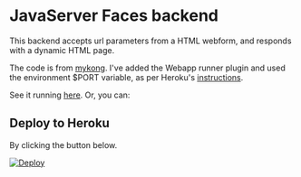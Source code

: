 # JavaServer Faces backend
This backend accepts url parameters from a HTML webform, and responds with a dynamic HTML page.

The code is from [mykong](http://www.mkyong.com/jsf2/jsf-2-param-example/). I've added the Webapp runner plugin and used the environment $PORT variable, as per Heroku's [instructions](https://devcenter.heroku.com/articles/java-webapp-runner).

See it running [here](http://jsf-rdm.herokuapp.com). Or, you can:

## Deploy to Heroku
By clicking the button below.

[![Deploy](https://www.herokucdn.com/deploy/button.svg)](https://heroku.com/deploy)